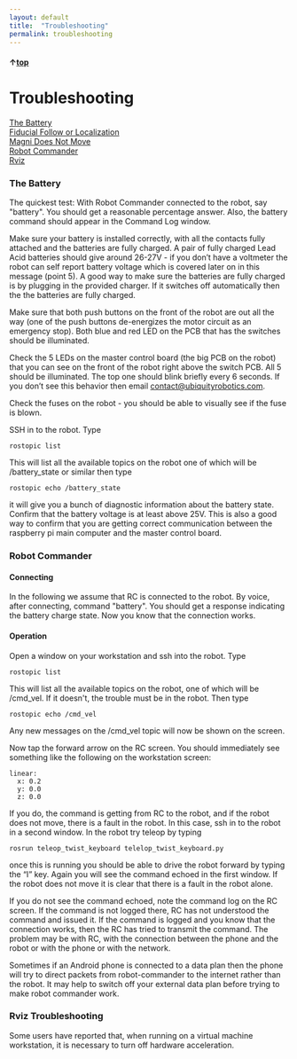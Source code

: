 ```yaml
---
layout: default
title:  "Troubleshooting"
permalink: troubleshooting
---
```


#### &uarr;[top](https://ubiquityrobotics.github.io/learn/)

# Troubleshooting

[The Battery](#the-battery)  
[Fiducial Follow or Localization](https://forum.ubiquityrobotics.com/t/troubleshooting-procedure-for-fiducial-localization-problems/134)   
[Magni Does Not Move](https://forum.ubiquityrobotics.com/t/magni-does-not-move/98)  
[Robot Commander](#robot-commander)  
[Rviz](#rviz-troubleshooting)

### The Battery

The quickest test: With Robot Commander connected to the robot,
say "battery".  You should get a reasonable percentage answer.  Also, the battery
command should appear in the Command Log window.

Make sure your battery is installed correctly, with all the contacts
fully attached and the batteries are fully charged.
A pair of fully charged Lead Acid batteries should give around
26-27V - if you don’t have a voltmeter the robot can self report
battery voltage which is covered later on in this message (point 5).
A good way to make sure the batteries are fully charged is by
plugging in the provided charger. If it switches off automatically
then the the batteries are fully charged.

Make sure that both push buttons on the front of the robot are out
all the way (one of the push buttons de-energizes the motor circuit
as an emergency stop). Both blue and red LED on the PCB that has the
switches should be illuminated.

Check the 5 LEDs on the master control board
(the big PCB on the robot)
that you can see on the front of the robot right above the switch
PCB. All 5 should be illuminated. The top one should
blink briefly every 6 seconds. If you don’t see this behavior then
email contact@ubiquityrobotics.com.

Check the fuses on the robot - you should be able to visually
see if the fuse is blown.

SSH in to the robot. Type

    rostopic list

This will list all the available topics on the robot one of
which will be /battery_state or similar then type

    rostopic echo /battery_state

it will give you a bunch of diagnostic information about the
battery state. Confirm that the battery voltage is at least
above 25V. This is also a good way to confirm that you are
getting correct communication between the raspberry pi main
computer and the master control board.

### Robot Commander

#### Connecting

In the following we assume that RC is connected to the robot.  By voice, after connecting, command
"battery".  You should get a response indicating the battery charge state. Now you know that the connection works.

#### Operation

Open a window on your workstation and ssh into the robot. Type

    rostopic list

This will list all the available topics on the robot, one of
which will be /cmd_vel.  If it doesn't, the trouble must be in the robot. Then type

    rostopic echo /cmd_vel

Any new messages on the /cmd_vel topic will now be shown on the screen.

Now tap the forward arrow on the RC screen.  You should immediately see
something like the following on the workstation screen:

    linear:
      x: 0.2
      y: 0.0
      z: 0.0

If you do, the command is getting from RC to the robot, and if the robot does
not move, there is a fault in the robot. In this case, ssh in to the robot in a
second window. In the robot try teleop by typing

    rosrun teleop_twist_keyboard telelop_twist_keyboard.py

once this is running you should be able to drive the robot
forward by typing the “I” key.  Again you will see the command echoed in the
first window.  If the robot does not move it is clear that there is a fault in
the robot alone.

If you do not see the command echoed, note the command log on the RC screen.
If the command is not logged there, RC has not understood the command
and issued it.  If the command is logged and you know that the connection
works, then the RC has tried to transmit the command. The problem may be with RC, with
the connection between the phone and the robot or with the phone or with the network.

Sometimes if an Android phone is connected to a data plan then the
phone will try to direct packets from robot-commander to the
internet rather than the robot. It may help to switch off
your external data plan before trying to make robot commander work.

### Rviz Troubleshooting

Some users have reported that, when running on a virtual machine workstation, it is necessary to turn off hardware acceleration.
